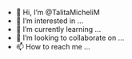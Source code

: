- 👋 Hi, I’m @TalitaMicheliM
- 👀 I’m interested in ...
- 🌱 I’m currently learning ...
- 💞️ I’m looking to collaborate on ...
- 📫 How to reach me ...

<!---
TalitaMicheliM/TalitaMicheliM is a ✨ special ✨ repository because its `README.md` (this file) appears on your GitHub profile.
You can click the Preview link to take a look at your changes.
--->
